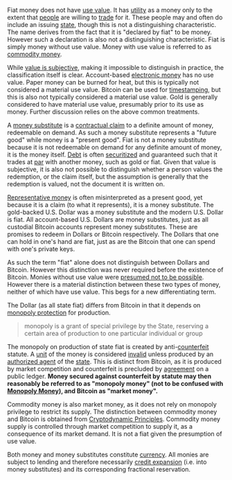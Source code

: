 Fiat money does not have [use value](https://en.wikipedia.org/wiki/Use_value). It has [utility](Glossary#utility) as a money only to the extent that [people](Glossary#person) are willing to [trade](Glossary#trade) for it. These people may and often do include an issuing [state](Glossary#state), though this is not a distinguishing characteristic. The name derives from the fact that it is "declared by fiat" to be money. However such a declaration is also not a distinguishing characteristic. Fiat is simply money without use value. Money with use value is referred to as [commodity money](https://en.wikipedia.org/wiki/Commodity_money).

While [value is subjective](https://en.wikipedia.org/wiki/Subjective_theory_of_value), making it impossible to distinguish in practice, the classification itself is clear. Account-based [electronic money](https://www.investopedia.com/terms/e/electronic-money.asp) has no use value. Paper money can be burned for heat, but this is typically not considered a material use value. Bitcoin can be used for [timestamping](https://en.wikipedia.org/wiki/Trusted_timestamping), but this is also not typically considered a material use value. Gold is generally considered to have material use value, presumably prior to its use as money. Further discussion relies on the above common treatments.

A [money substitute](https://wiki.mises.org/wiki/Money_substitutes) is a [contractual claim](https://financial-dictionary.thefreedictionary.com/Contractual+Claim) to a definite amount of money, redeemable on demand. As such a money substitute represents a "future good" while money is a "present good". Fiat is not a money substitute because it is not redeemable on demand for any definite amount of money, it is the money itself. [Debt](Glossary#debt) is often [securitized](https://en.wikipedia.org/wiki/Securitization) and guaranteed such that it trades at [par](https://en.wikipedia.org/wiki/Par_value) with another money, such as gold or fiat. Given that value is subjective, it is also not possible to distinguish whether a person values the redemption, or the claim itself, but the assumption is generally that the redemption is valued, not the document it is written on.

[Representative money](https://en.wikipedia.org/wiki/Representative_money) is often misinterpreted as a present good, yet because it is a claim (to what it represents), it is a money substitute. The gold-backed U.S. Dollar was a money substitute and the modern U.S. Dollar is fiat. All account-based U.S. Dollars are money substitutes, just as all custodial Bitcoin accounts represent money substitutes. These are promises to redeem in Dollars or Bitcoin respectively. The Dollars that one can hold in one's hand are fiat, just as are the Bitcoin that one can spend with one's private keys.

As such the term "fiat" alone does not distinguish between Dollars and Bitcoin. However this distinction was never required before the existence of Bitcoin. Monies without use value were [presumed not to be possible](https://github.com/libbitcoin/libbitcoin-system/wiki/Regression-Fallacy). However there is a material distinction between these two types of money, neither of which have use value. This begs for a new differentiating term.

The Dollar (as all state fiat) differs from Bitcoin in that it depends on [monopoly protection](https://mises.org/library/man-economy-and-state-power-and-market/html/pp/1054) for production.

> monopoly is a grant of special privilege by the State, reserving a certain area of production to one particular individual or group

The monopoly on production of state fiat is created by anti-[counterfeit](https://en.wikipedia.org/wiki/Counterfeit_money) statute. A [unit](Glossary#unit) of the money is considered [invalid](Glossary#validity) unless produced by an [authorized agent](https://www.usmint.gov) of the [state](Glossary#state). This is distinct from Bitcoin, as it is produced by market competition and counterfeit is precluded by [agreement](Glossary#consensus) on a public ledger. **Money secured against counterfeit by statute may then reasonably be referred to as "monopoly money" (not to be confused with [Monopoly Money](https://monopoly.fandom.com/wiki/Monopoly_Money)), and Bitcoin as "market money".**

Commodity money is also market money, as it does not rely on monopoly privilege to restrict its supply. The distinction between commodity money and Bitcoin is obtained from [Cryptodynamic Principles](Cryptodynamic-Principles). Commodity money supply is controlled through market competition to supply it, as a consequence of its market demand. It is not a fiat given the presumption of use value.

Both money and money substitutes constitute [currency](https://en.wikipedia.org/wiki/Currency). All monies are subject to lending and therefore necessarily [credit expansion](Credit-Expansion-Fallacy) (i.e. into money substitutes) and its corresponding fractional reservation.